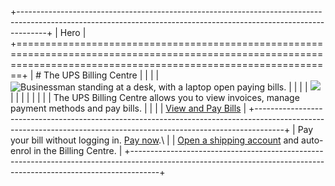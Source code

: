 +-------------------------------------------------------------------------------------------------------------------------------------------------------------------+
| Hero                                                                                                                                                              |
+===================================================================================================================================================================+
| # The UPS Billing Centre                                                                                                                                          |
|                                                                                                                                                                   |
| ![Businessman standing at a desk, with a laptop open paying bills.][image0]                                                                                       |
|                                                                                                                                                                   |
| ![][image1]                                                                                                                                                       |
|                                                                                                                                                                   |
| []()                                                                                                                                                              |
|                                                                                                                                                                   |
| The UPS Billing Centre allows you to view invoices, manage payment methods and pay bills.                                                                         |
|                                                                                                                                                                   |
| [View and Pay Bills](https://billing.ups.com/home)                                                                                                                |
+-------------------------------------------------------------------------------------------------------------------------------------------------------------------+
| Pay your bill without logging in. [Pay now](https://billpay.ups.com/rotp/upes?lang=en).\                                                                          |
| [Open a shipping account](https://wwwapps.ups.com/doapp/SignUpOpenAccount?loc=en_ES\&returnto=https://billing.ups.com/home) and auto-enrol in the Billing Centre. |
+-------------------------------------------------------------------------------------------------------------------------------------------------------------------+

[image0]: https://delivery-p55671-e392469.adobeaemcloud.com/adobe/assets/1

[image1]: https://delivery-p55671-e392469.adobeaemcloud.com/adobe/assets/2

